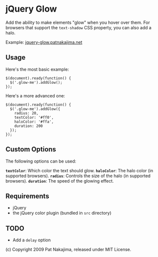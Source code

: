 # jQuery Glow

Add the ability to make elements "glow" when you hover over
them. For browsers that support the `text-shadow` CSS property,
you can also add a halo.

Example: [jquery-glow.patnakajima.net](http://jquery-glow.patnakajima.net)

## Usage

Here's the most basic example:

    $(document).ready(function() {
      $('.glow-me').addGlow();
    });

Here's a more advanced one:

    $(document).ready(function() {
      $('.glow-me').addGlow({
        radius: 20,
        textColor: '#ff0',
        haloColor: '#ffa',
        duration: 200
      });
    });

## Custom Options

The following options can be used:

**`textColor`**: Which color the text should glow.
**`haloColor`**: The halo color (in supported browsers).
**`radius`**: Controls the size of the halo (in supported browsers).
**`duration`**: The speed of the glowing effect.

## Requirements

* jQuery
* the jQuery color plugin (bundled in `src` directory)

## TODO

* Add a `delay` option

(c) Copyright 2009 Pat Nakajima, released under MIT License.
